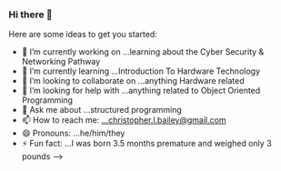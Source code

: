 ### Hi there 👋

Here are some ideas to get you started:

- 🔭 I’m currently working on ...learning about the Cyber Security & Networking Pathway
- 🌱 I’m currently learning ...Introduction To Hardware Technology
- 👯 I’m looking to collaborate on ...anything Hardware related
- 🤔 I’m looking for help with ...anything related to Object Oriented Programming
- 💬 Ask me about ...structured programming
- 📫 How to reach me: ...christopher.l.bailey@gmail.com
- 😄 Pronouns: ...he/him/they
- ⚡ Fun fact: ...I was born 3.5 months premature and weighed only 3 pounds
-->
